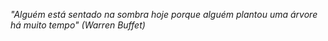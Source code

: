*"Alguém está sentado na sombra hoje porque alguém plantou uma árvore há muito tempo"* *(Warren Buffet)*